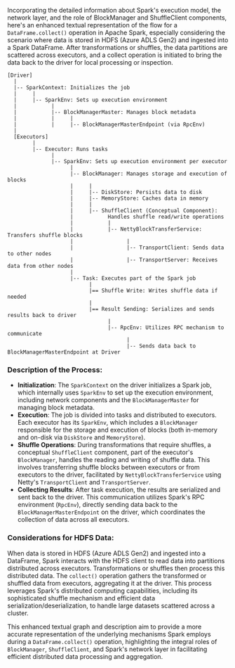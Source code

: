 Incorporating the detailed information about Spark's execution model, the network layer, and the role of BlockManager and ShuffleClient components, here's an enhanced textual representation of the flow for a `DataFrame.collect()` operation in Apache Spark, especially considering the scenario where data is stored in HDFS (Azure ADLS Gen2) and ingested into a Spark DataFrame. After transformations or shuffles, the data partitions are scattered across executors, and a collect operation is initiated to bring the data back to the driver for local processing or inspection.

```
[Driver]
  |
  |-- SparkContext: Initializes the job
  |     |
  |     |-- SparkEnv: Sets up execution environment
  |           |
  |           |-- BlockManagerMaster: Manages block metadata
  |           |     |
  |           |     |-- BlockManagerMasterEndpoint (via RpcEnv)
  |
  [Executors]
        |
        |-- Executor: Runs tasks
              |
              |-- SparkEnv: Sets up execution environment per executor
                    |
                    |-- BlockManager: Manages storage and execution of blocks
                    |     |
                    |     |-- DiskStore: Persists data to disk
                    |     |-- MemoryStore: Caches data in memory
                    |     |
                    |     |-- ShuffleClient (Conceptual Component): 
                    |           Handles shuffle read/write operations
                    |           |
                    |           |-- NettyBlockTransferService: Transfers shuffle blocks
                    |                 |
                    |                 |-- TransportClient: Sends data to other nodes
                    |                 |-- TransportServer: Receives data from other nodes
                    |
                    |-- Task: Executes part of the Spark job
                          |
                          |== Shuffle Write: Writes shuffle data if needed
                          |
                          |== Result Sending: Serializes and sends results back to driver
                                |
                                |-- RpcEnv: Utilizes RPC mechanism to communicate
                                      |
                                      |-- Sends data back to BlockManagerMasterEndpoint at Driver
```

### Description of the Process:

- **Initialization**: The `SparkContext` on the driver initializes a Spark job, which internally uses `SparkEnv` to set up the execution environment, including network components and the `BlockManagerMaster` for managing block metadata.
- **Execution**: The job is divided into tasks and distributed to executors. Each executor has its `SparkEnv`, which includes a `BlockManager` responsible for the storage and execution of blocks (both in-memory and on-disk via `DiskStore` and `MemoryStore`).
- **Shuffle Operations**: During transformations that require shuffles, a conceptual `ShuffleClient` component, part of the executor's `BlockManager`, handles the reading and writing of shuffle data. This involves transferring shuffle blocks between executors or from executors to the driver, facilitated by `NettyBlockTransferService` using Netty's `TransportClient` and `TransportServer`.
- **Collecting Results**: After task execution, the results are serialized and sent back to the driver. This communication utilizes Spark's RPC environment (`RpcEnv`), directly sending data back to the `BlockManagerMasterEndpoint` on the driver, which coordinates the collection of data across all executors.

### Considerations for HDFS Data:

When data is stored in HDFS (Azure ADLS Gen2) and ingested into a DataFrame, Spark interacts with the HDFS client to read data into partitions distributed across executors. Transformations or shuffles then process this distributed data. The `collect()` operation gathers the transformed or shuffled data from executors, aggregating it at the driver. This process leverages Spark's distributed computing capabilities, including its sophisticated shuffle mechanism and efficient data serialization/deserialization, to handle large datasets scattered across a cluster.

This enhanced textual graph and description aim to provide a more accurate representation of the underlying mechanisms Spark employs during a `DataFrame.collect()` operation, highlighting the integral roles of `BlockManager`, `ShuffleClient`, and Spark's network layer in facilitating efficient distributed data processing and aggregation.
